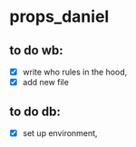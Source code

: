 # props_daniel

## to do wb:

- [x] write who rules in the hood,
- [x] add  new file

## to do db:

- [x] set up environment,

